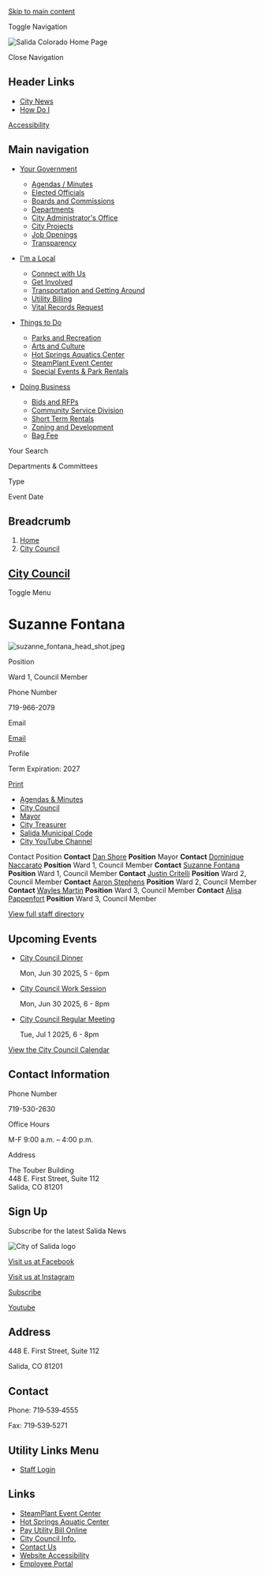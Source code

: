 [Skip to main content](https://www.cityofsalida.com/elected-citycouncil/directory-listing/suzanne-fontana-0/)

Toggle Navigation

![Salida Colorado Home Page](https://www.cityofsalida.com/themes/custom/salidaco/salidaco_theme/logo.png)

Close Navigation

## Header Links

- [City News](https://www.cityofsalida.com/administration/page/city-news "City News")
- [How Do I](https://www.cityofsalida.com/administration/page/how-do-i)

[Accessibility](https://www.cityofsalida.com/administration/page/accessibility-resources)

## Main navigation

- [Your Government](https://www.cityofsalida.com/your-government)
  
  - [Agendas / Minutes](https://www.cityofsalida.com/meetings)
  - [Elected Officials](https://www.cityofsalida.com/elected "Elected Officials")
  - [Boards and Commissions](https://www.cityofsalida.com/bc "Boards and Commissions")
  - [Departments](https://cityofsalida.com/administration/page/departments "City Departments")
  - [City Administrator's Office](https://www.cityofsalida.com/administration/page/city-administrators-office "City Administrator's Office")
  - [City Projects](https://www.cityofsalida.com/administration/page/city-projects "City Projects")
  - [Job Openings](https://www.cityofsalida.com/jobs)
  - [Transparency](https://www.cityofsalida.com/administration/page/transparency "Transparency")
- [I'm a Local](https://www.cityofsalida.com/community)
  
  - [Connect with Us](https://www.cityofsalida.com/community/page/connect-us)
  - [Get Involved](https://www.cityofsalida.com/community/page/get-involved "Get Involved")
  - [Transportation and Getting Around](https://www.cityofsalida.com/community/page/transportation-and-getting-around "Transportation and Getting Around")
  - [Utility Billing](https://www.cityofsalida.com/community/page/utility-billing "Utility Billing")
  - [Vital Records Request](https://www.cityofsalida.com/community/page/vital-records-request "Vital Records Request")
- [Things to Do](https://www.cityofsalida.com/things-to-do)
  
  - [Parks and Recreation](https://www.cityofsalida.com/parksrec "Parks and Recreation")
  - [Arts and Culture](https://www.cityofsalida.com/artsculture "Arts and Culture")
  - [Hot Springs Aquatics Center](https://www.cityofsalida.com/aquaticcenter)
  - [SteamPlant Event Center](https://www.cityofsalida.com/artsculture-steamplant "SteamPlant Event Center")
  - [Special Events &amp; Park Rentals](https://www.cityofsalida.com/parksrec/page/salida-special-events-and-park-or-facility-rentals "Events & Rentals")
- [Doing Business](https://www.cityofsalida.com/business)
  
  - [Bids and RFPs](https://www.cityofsalida.com/administration/page/bids-and-rfps "Bids and RFPs")
  - [Community Service Division](https://www.cityofsalida.com/police/page/community-service-division "Community Service Division")
  - [Short Term Rentals](https://www.cityofsalida.com/clerk/page/short-term-rentals "Short Term Rentals")
  - [Zoning and Development](https://www.cityofsalida.com/commdev/page/zoning-development "Zoning and Development")
  - [Bag Fee](https://www.cityofsalida.com/clerk/page/bag-fee)

Your Search

Departments &amp; Committees

Type

Event Date

## Breadcrumb

1. [Home](https://www.cityofsalida.com)
2. [City Council](https://www.cityofsalida.com/elected-citycouncil)

## [City Council](https://www.cityofsalida.com/elected-citycouncil)

Toggle Menu

# Suzanne Fontana

![](https://www.cityofsalida.com/sites/g/files/vyhlif12621/files/styles/directory_listings_body_with_photo/public/media/elected-citycouncil/image/41/suzanne_fontana_head_shot.jpeg?itok=EGU1ESqC "suzanne_fontana_head_shot.jpeg")

Position

Ward 1, Council Member

Phone Number

719-966-2079

Email

[Email](https://www.cityofsalida.com/email-contact/node/20370/field_email "Email Suzanne  Fontana (opens in a new window)")

Profile

Term Expiration: 2027

[Print](https://www.cityofsalida.com/print/pdf/node/20370)

- [Agendas &amp; Minutes](https://www.cityofsalida.com/meetings?field_smart_date_value_1=&field_smart_date_end_value=&combine=&department=All&boards-commissions=41156)
- [City Council](https://www.cityofsalida.com/elected-citycouncil/page/city-council)
- [Mayor](https://www.cityofsalida.com/elected/page/mayor)
- [City Treasurer](https://www.cityofsalida.com/elected/page/city-treasurer)
- [Salida Municipal Code](https://library.municode.com/co/salida/codes/code_of_ordinances "(opens in a new window)")
- [City YouTube Channel](https://www.youtube.com/channel/UCmmG6TTREbWPiGhQK_Jy1Ig "(opens in a new window)")

Contact Position **Contact** [Dan Shore](https://www.cityofsalida.com/elected-citycouncil/directory-listing/dan-shore) **Position** Mayor **Contact** [Dominique Naccarato](https://www.cityofsalida.com/elected-citycouncil/directory-listing/dominique-naccarato) **Position** Ward 1, Council Member **Contact** [Suzanne Fontana](https://www.cityofsalida.com/elected-citycouncil/directory-listing/suzanne-fontana-0) **Position** Ward 1, Council Member **Contact** [Justin Critelli](https://www.cityofsalida.com/elected-citycouncil/directory-listing/justin-critelli) **Position** Ward 2, Council Member **Contact** [Aaron Stephens](https://www.cityofsalida.com/elected-citycouncil/directory-listing/aaron-stephens) **Position** Ward 2, Council Member **Contact** [Wayles Martin](https://www.cityofsalida.com/elected-citycouncil/directory-listing/wayles-martin) **Position** Ward 3, Council Member **Contact** [Alisa Pappenfort](https://www.cityofsalida.com/elected-citycouncil/directory-listing/alisa-pappenfort) **Position** Ward 3, Council Member

[View full staff directory](https://www.cityofsalida.com/directory)

## Upcoming Events

- [City Council Dinner](https://www.cityofsalida.com/elected-citycouncil/page/city-council-dinner-35)
  
  Mon, Jun 30 2025, 5 - 6pm
- [City Council Work Session](https://www.cityofsalida.com/elected-citycouncil/page/city-council-work-session-0)
  
  Mon, Jun 30 2025, 6 - 8pm
- [City Council Regular Meeting](https://www.cityofsalida.com/elected-citycouncil/page/city-council-regular-meeting-1)
  
  Tue, Jul 1 2025, 6 - 8pm

[View the City Council Calendar](https://www.cityofsalida.com/calendar?boards-commissions=41156)

## Contact Information

Phone Number

719-530-2630

Office Hours

M-F 9:00 a.m. – 4:00 p.m.

Address

The Touber Building  
448 E. First Street, Suite 112  
Salida, CO 81201

## Sign Up

Subscribe for the latest Salida News

![City of Salida logo](https://www.cityofsalida.com/themes/custom/salidaco/salidaco_theme/dist/images/footer/logo-white.png)

[Visit us at Facebook](https://www.facebook.com/CityofSalida "(opens in a new window)")

[Visit us at Instagram](https://www.instagram.com/salidaparksandrec "(opens in a new window)")

[Subscribe](https://www.cityofsalida.com/administration/page/salida-standard-newsletter)

[Youtube](https://www.youtube.com/channel/UCmmG6TTREbWPiGhQK_Jy1Ig/videos "(opens in a new window)")

## Address

448 E. First Street, Suite 112

Salida, CO 81201

## Contact

Phone: 719‑539‑4555

Fax: 719‑539‑5271

## Utility Links Menu

- [Staff Login](https://www.cityofsalida.com/login?current=)

## Links

- [SteamPlant Event Center](https://www.cityofsalida.com/artsculture-steamPlant)
- [Hot Springs Aquatic Center](https://www.cityofsalida.com/aquaticcenter)
- [Pay Utility Bill Online](https://salidaco.municipalonlinepayments.com/salidaco/utilities "(opens in a new window)")
- [City Council Info.](https://www.cityofsalida.com/elected-citycouncil/page/city-council)
- [Contact Us](https://www.cityofsalida.com/contact-us)
- [Website Accessibility](https://www.cityofsalida.com/administration/page/website-accessibility)
- [Employee Portal](https://workforcenow.adp.com/public/index.htm "(opens in a new window)")